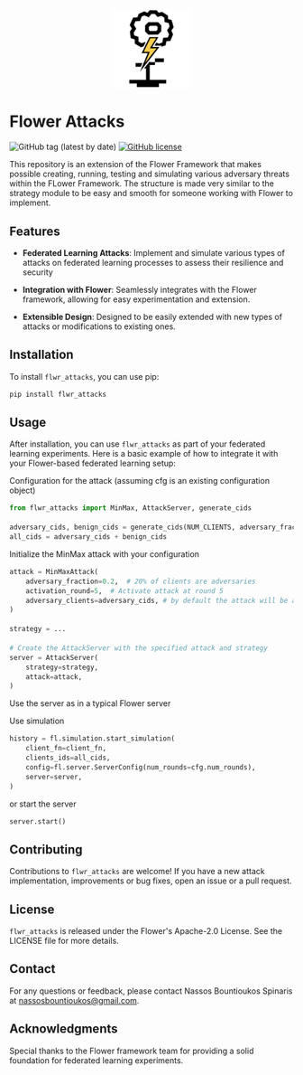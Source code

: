 <p align="center">
    <img src="https://github.com/n45os/flwr_attacks/blob/main/misc/flwr-att-lg.png?raw=true" width="140px" alt="modified flwr logo" />
</p>

# Flower Attacks  


![GitHub tag (latest by date)](https://img.shields.io/github/v/tag/n45os/flwr_attacks?label=version)
[![GitHub license](https://img.shields.io/github/license/adap/flower)](https://github.com/adap/flower/blob/main/LICENSE)


This repository is an extension of the Flower Framework that makes possible creating, running, testing and simulating various adversary threats within the FLower Framework. The structure is made very similar to the strategy module to be easy and smooth for someone working with Flower to implement. 

## Features 
- **Federated Learning Attacks**: Implement and simulate various types of attacks on federated learning processes to assess their resilience and security
 
- **Integration with Flower**: Seamlessly integrates with the Flower framework, allowing for easy experimentation and extension. 

- **Extensible Design**: Designed to be easily extended with new types of attacks or modifications to existing ones.  

## Installation 
To install `flwr_attacks`, you can use pip: 

```bash 
pip install flwr_attacks
```

Usage
-----

After installation, you can use `flwr_attacks` as part of your federated learning experiments. Here is a basic example of how to integrate it with your Flower-based federated learning setup:



Configuration for the attack (assuming cfg is an existing configuration object)
```python
from flwr_attacks import MinMax, AttackServer, generate_cids

adversary_cids, benign_cids = generate_cids(NUM_CLIENTS, adversary_fraction=0.4)
all_cids = adversary_cids + benign_cids
```

 Initialize the MinMax attack with your configuration
```python
attack = MinMaxAttack(
    adversary_fraction=0.2,  # 20% of clients are adversaries
    activation_round=5,  # Activate attack at round 5
    adversary_clients=adversary_cids, # by default the attack will be able to access only the adversary clients. Use the argument adversary_accessed_cids to add specific access.
)

strategy = ...

# Create the AttackServer with the specified attack and strategy
server = AttackServer(
    strategy=strategy,
    attack=attack,
)
```
Use the server as in a typical Flower server


Use simulation
```python 
history = fl.simulation.start_simulation(
    client_fn=client_fn,
    clients_ids=all_cids,
    config=fl.server.ServerConfig(num_rounds=cfg.num_rounds),
    server=server,
)
```
or start the server
```python 
server.start()
```

Contributing
------------

Contributions to `flwr_attacks` are welcome! If you have a new attack implementation, improvements or bug fixes, open an issue or a pull request.

License
-------

`flwr_attacks` is released under the Flower's Apache-2.0 License. See the LICENSE file for more details.

Contact
-------

For any questions or feedback, please contact Nassos Bountioukos Spinaris at nassosbountioukos@gmail.com.

Acknowledgments
---------------

Special thanks to the Flower framework team for providing a solid foundation for federated learning experiments.
